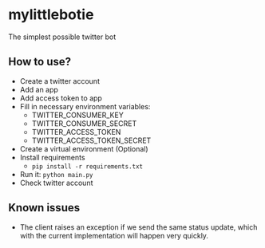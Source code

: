 # mylittlebotie

The simplest possible twitter bot

## How to use?

- Create a twitter account
- Add an app
- Add access token to app
- Fill in necessary environment variables:
    - TWITTER_CONSUMER_KEY
    - TWITTER_CONSUMER_SECRET
    - TWITTER_ACCESS_TOKEN
    - TWITTER_ACCESS_TOKEN_SECRET
- Create a virtual environment (Optional)
- Install requirements
    - `pip install -r requirements.txt`
- Run it: `python main.py`
- Check twitter account

## Known issues

- The client raises an exception if we send the same status update, which with
the current implementation will happen very quickly.
